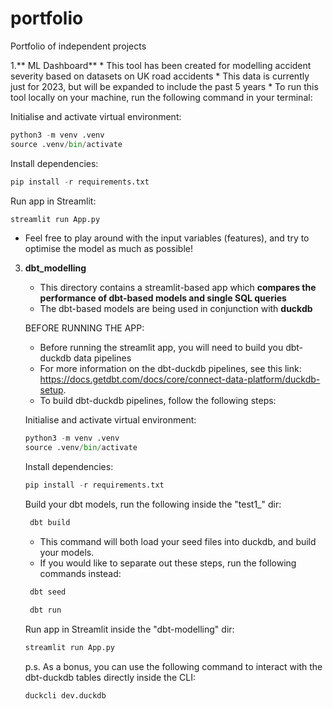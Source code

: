 # portfolio
Portfolio of independent projects

1.** ML Dashboard**
    * This tool has been created for modelling accident severity based on datasets on UK road accidents
        * This data is currently just for 2023, but will be expanded to include the past 5 years
    * To run this tool locally on your machine, run the following command in your terminal:

   Initialise and activate virtual environment:

   ```python
   python3 -m venv .venv
   source .venv/bin/activate
   ```

   Install dependencies:
   ```python
   pip install -r requirements.txt
   ```

   Run app in Streamlit:
   ```python
   streamlit run App.py
   ```

   * Feel free to play around with the input variables (features), and try to optimise the model as much as possible!


3. **dbt_modelling**
   * This directory contains a streamlit-based app which **compares the performance of dbt-based models and single SQL queries**
   * The dbt-based models are being used in conjunction with **duckdb**
  
   BEFORE RUNNING THE APP:
   * Before running the streamlit app, you will need to build you dbt-duckdb data pipelines
   * For more information on the dbt-duckdb pipelines, see this link: https://docs.getdbt.com/docs/core/connect-data-platform/duckdb-setup.
   * To build dbt-duckdb pipelines, follow the following steps:


   Initialise and activate virtual environment:

   ```python
   python3 -m venv .venv
   source .venv/bin/activate
   ```

   Install dependencies:
      
    ```python
    pip install -r requirements.txt
    ```

   Build your dbt models, run the following inside the "test1_" dir:

   ```python
    dbt build
    ```
   * This command will both load your seed files into duckdb, and build your models.
   * If you would like to separate out these steps, run the following commands instead:

   ```python
    dbt seed
    ```

   ```python
    dbt run
    ```

    Run app in Streamlit inside the "dbt-modelling" dir:

    ```python
    streamlit run App.py
    ```



   p.s. As a bonus, you can use the following command to interact with the dbt-duckdb tables directly inside the CLI:

      ```python
      duckcli dev.duckdb
      ```
            


      

      

   



